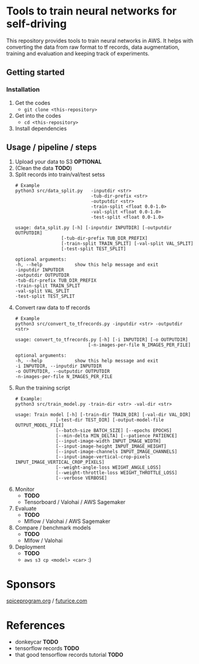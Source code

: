 # Tools to train neural networks for self-driving
This repository provides tools to train neural networks in AWS. It helps with converting the data from raw format to tf records, data augmentation, training and evaluation and keeping track of experiments.

## Getting started
### Installation
1. Get the codes
    - `git clone <this-repository>`
1. Get into the codes
    - `cd <this-repository>`
1. Install dependencies

## Usage / pipeline / steps
1. Upload your data to S3 **OPTIONAL**
1. (Clean the data **TODO**)
1. Split records into train/val/test setss
    ```
    # Example
    python3 src/data_split.py   -inputdir <str> 
                                -tub-dir-prefix <str>
                                -outputdir <str>
                                -train-split <float 0.0-1.0>
                                -val-split <float 0.0-1.0>
                                -test-split <float 0.0-1.0>

    usage: data_split.py [-h] [-inputdir INPUTDIR] [-outputdir OUTPUTDIR]
                     [-tub-dir-prefix TUB_DIR_PREFIX]
                     [-train-split TRAIN_SPLIT] [-val-split VAL_SPLIT]
                     [-test-split TEST_SPLIT]

    optional arguments:
    -h, --help            show this help message and exit
    -inputdir INPUTDIR
    -outputdir OUTPUTDIR
    -tub-dir-prefix TUB_DIR_PREFIX
    -train-split TRAIN_SPLIT
    -val-split VAL_SPLIT
    -test-split TEST_SPLIT
    ```
1. Convert raw data to tf records
    ```
    # Example
    python3 src/convert_to_tfrecords.py -inputdir <str> -outputdir <str>

    usage: convert_to_tfrecords.py [-h] [-i INPUTDIR] [-o OUTPUTDIR]
                               [-n-images-per-file N_IMAGES_PER_FILE]

    optional arguments:
    -h, --help            show this help message and exit
    -i INPUTDIR, --inputdir INPUTDIR
    -o OUTPUTDIR, --outputdir OUTPUTDIR
    -n-images-per-file N_IMAGES_PER_FILE
    ```
1. Run the training script
    ```
    # Example:
    python3 src/train_model.py -train-dir <str> -val-dir <str>

    usage: Train model [-h] [-train-dir TRAIN_DIR] [-val-dir VAL_DIR]
                   [-test-dir TEST_DIR] [-output-model-file OUTPUT_MODEL_FILE]
                   [--batch-size BATCH_SIZE] [--epochs EPOCHS]
                   [--min-delta MIN_DELTA] [--patience PATIENCE]
                   [--input-image-width INPUT_IMAGE_WIDTH]
                   [--input-image-height INPUT_IMAGE_HEIGHT]
                   [--input-image-channels INPUT_IMAGE_CHANNELS]
                   [--input-image-vertical-crop-pixels INPUT_IMAGE_VERTICAL_CROP_PIXELS]
                   [--weight-angle-loss WEIGHT_ANGLE_LOSS]
                   [--weight-throttle-loss WEIGHT_THROTTLE_LOSS]
                   [--verbose VERBOSE]
    ```
1. Monitor
    - **TODO**
    - Tensorboard / Valohai / AWS Sagemaker
1. Evaluate
    - **TODO**
    - Mlflow / Valohai / AWS Sagemaker
1. Compare / benchmark models
    - **TODO**
    - Mlfow / Valohai
1. Deployment
    - **TODO**
    - `aws s3 cp <model> <car>` :)

# Sponsors
[spiceprogram.org](https://spiceprogram.fi) / [futurice.com](https://futurice.com)

# References
+ donkeycar **TODO**
+ tensorflow records **TODO**
+ that good tensorflow records tutorial **TODO**
